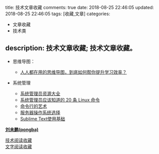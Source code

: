 title: 技术文章收藏
comments: true
date: 2018-08-25 22:46:05
updated: 2018-08-25 22:46:05
tags: [收藏,文章]
categories: 

- 文章收藏 
- 技术类

description: 技术文章收藏; 技术文章收藏。
---

- 思维导图：
  - [人人都在用的思维导图，到底如何帮你提升学习效率？](https://mp.weixin.qq.com/s?__biz=MzUyMTMyNTQzMA==&mid=100000652&idx=1&sn=6eceec0c04940146b4d7b69c6c1a5bca&chksm=79dd9d954eaa1483ad6565cd879c2176c0b3274ac668ec3ca24b0138ddc320957bcaab667b85&mpshare=1&scene=1&srcid=0102hG8AGpqR1OtdsUnYiirV#rd)


- 系统管理

  - [系统管理员资源大全](http://blog.jobbole.com/83212/)
  - [系统管理员应该知道的 20 条 Linux 命令](http://blog.jobbole.com/112085/?utm_source=blog.jobbole.com&utm_medium=relatedPosts)
  - [命令行的艺术](https://github.com/jlevy/the-art-of-command-line/blob/master/README-zh.md)
  - [服务器操作系统选择](https://www.zhihu.com/question/19599986)
  - [Sublime Text使用基础](http://www.sublimetextcn.com/)































[**刘未鹏(pongba)**](http://mindhacks.cn/about/)

[技术阅读收藏](https://icehe.github.io/tech/)    	
[文字阅读收藏](https://icehe.github.io/read/)

